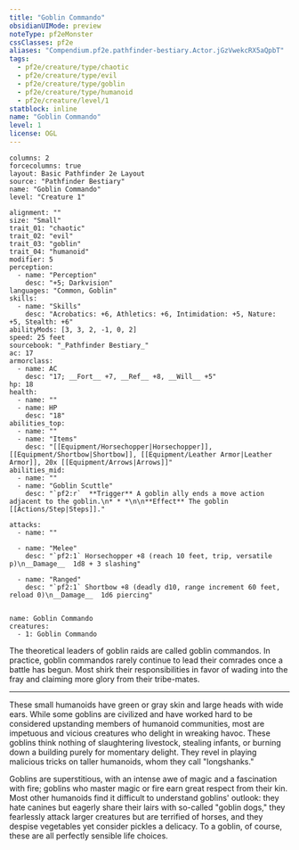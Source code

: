 ```yaml
---
title: "Goblin Commando"
obsidianUIMode: preview
noteType: pf2eMonster
cssClasses: pf2e
aliases: "Compendium.pf2e.pathfinder-bestiary.Actor.jGzVwekcRX5aQpbT" 
tags:
  - pf2e/creature/type/chaotic
  - pf2e/creature/type/evil
  - pf2e/creature/type/goblin
  - pf2e/creature/type/humanoid
  - pf2e/creature/level/1
statblock: inline
name: "Goblin Commando"
level: 1
license: OGL
---
```


```statblock
columns: 2
forcecolumns: true
layout: Basic Pathfinder 2e Layout
source: "Pathfinder Bestiary"
name: "Goblin Commando"
level: "Creature 1"

alignment: ""
size: "Small"
trait_01: "chaotic"
trait_02: "evil"
trait_03: "goblin"
trait_04: "humanoid"
modifier: 5
perception:
  - name: "Perception"
    desc: "+5; Darkvision"
languages: "Common, Goblin"
skills:
  - name: "Skills"
    desc: "Acrobatics: +6, Athletics: +6, Intimidation: +5, Nature: +5, Stealth: +6"
abilityMods: [3, 3, 2, -1, 0, 2]
speed: 25 feet
sourcebook: "_Pathfinder Bestiary_"
ac: 17
armorclass:
  - name: AC
    desc: "17; __Fort__ +7, __Ref__ +8, __Will__ +5"
hp: 18
health:
  - name: ""
  - name: HP
    desc: "18"
abilities_top:
  - name: ""
  - name: "Items"
    desc: "[[Equipment/Horsechopper|Horsechopper]], [[Equipment/Shortbow|Shortbow]], [[Equipment/Leather Armor|Leather Armor]], 20x [[Equipment/Arrows|Arrows]]"
abilities_mid:
  - name: ""
  - name: "Goblin Scuttle"
    desc: "`pf2:r`  **Trigger** A goblin ally ends a move action adjacent to the goblin.\n* * *\n\n**Effect** The goblin [[Actions/Step|Steps]]."

attacks:
  - name: ""

  - name: "Melee"
    desc: "`pf2:1` Horsechopper +8 (reach 10 feet, trip, versatile p)\n__Damage__  1d8 + 3 slashing"

  - name: "Ranged"
    desc: "`pf2:1` Shortbow +8 (deadly d10, range increment 60 feet, reload 0)\n__Damage__  1d6 piercing"
 
```

```encounter-table
name: Goblin Commando
creatures:
  - 1: Goblin Commando
```



The theoretical leaders of goblin raids are called goblin commandos. In practice, goblin commandos rarely continue to lead their comrades once a battle has begun. Most shirk their responsibilities in favor of wading into the fray and claiming more glory from their tribe-mates.

* * *

These small humanoids have green or gray skin and large heads with wide ears. While some goblins are civilized and have worked hard to be considered upstanding members of humanoid communities, most are impetuous and vicious creatures who delight in wreaking havoc. These goblins think nothing of slaughtering livestock, stealing infants, or burning down a building purely for momentary delight. They revel in playing malicious tricks on taller humanoids, whom they call "longshanks."

Goblins are superstitious, with an intense awe of magic and a fascination with fire; goblins who master magic or fire earn great respect from their kin. Most other humanoids find it difficult to understand goblins' outlook: they hate canines but eagerly share their lairs with so-called "goblin dogs," they fearlessly attack larger creatures but are terrified of horses, and they despise vegetables yet consider pickles a delicacy. To a goblin, of course, these are all perfectly sensible life choices.

